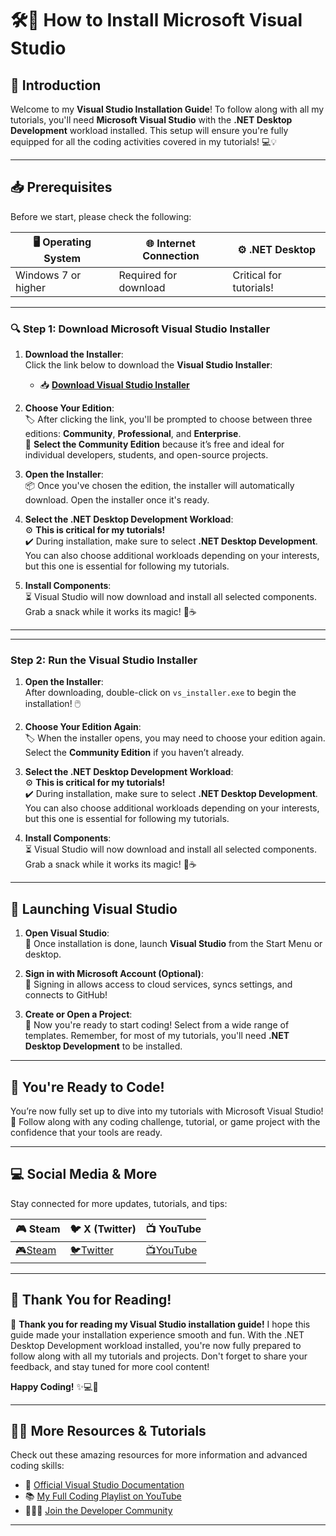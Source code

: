 # 🛠️🚀 **How to Install Microsoft Visual Studio** 

## 📜 **Introduction**

Welcome to my **Visual Studio Installation Guide**! To follow along with all my tutorials, you'll need **Microsoft Visual Studio** with the **.NET Desktop Development** workload installed. This setup will ensure you're fully equipped for all the coding activities covered in my tutorials! 💻💡

---

## 📥 **Prerequisites**

Before we start, please check the following:

| 🖥️ **Operating System** | 🌐 **Internet Connection** | ⚙️ **.NET Desktop** |
|-------------------------|----------------------------|---------------------|
| Windows 7 or higher      | Required for download       | Critical for tutorials!  |

---



### 🔍 Step 1: **Download Microsoft Visual Studio Installer**

1. **Download the Installer**:  
   Click the link below to download the **Visual Studio Installer**:  
   - 📥 [**Download Visual Studio Installer**](https://visualstudio.microsoft.com/downloads/)  

2. **Choose Your Edition**:  
   🏷️ After clicking the link, you'll be prompted to choose between three editions: **Community**, **Professional**, and **Enterprise**.  
   💚 **Select the Community Edition** because it’s free and ideal for individual developers, students, and open-source projects.  

3. **Open the Installer**:  
   📦 Once you've chosen the edition, the installer will automatically download. Open the installer once it's ready.

4. **Select the .NET Desktop Development Workload**:  
   ⚙️ **This is critical for my tutorials!**  
   ✔️ During installation, make sure to select **.NET Desktop Development**. You can also choose additional workloads depending on your interests, but this one is essential for following my tutorials.

5. **Install Components**:  
   ⏳ Visual Studio will now download and install all selected components. Grab a snack while it works its magic! 🍕☕

---


---

### Step 2: **Run the Visual Studio Installer**

1. **Open the Installer**:  
   After downloading, double-click on `vs_installer.exe` to begin the installation! 🖱️  

2. **Choose Your Edition Again**:  
   🏷️ When the installer opens, you may need to choose your edition again. Select the **Community Edition** if you haven’t already.  

3. **Select the .NET Desktop Development Workload**:  
   ⚙️ **This is critical for my tutorials!**  
   ✔️ During installation, make sure to select **.NET Desktop Development**. You can also choose additional workloads depending on your interests, but this one is essential for following my tutorials.

4. **Install Components**:  
   ⏳ Visual Studio will now download and install all selected components. Grab a snack while it works its magic! 🍕☕

---

## 🚀 **Launching Visual Studio**

1. **Open Visual Studio**:  
   🎉 Once installation is done, launch **Visual Studio** from the Start Menu or desktop.

2. **Sign in with Microsoft Account (Optional)**:  
   🔑 Signing in allows access to cloud services, syncs settings, and connects to GitHub!

3. **Create or Open a Project**:  
   📂 Now you're ready to start coding! Select from a wide range of templates. Remember, for most of my tutorials, you'll need **.NET Desktop Development** to be installed.

---

## 🎉 **You're Ready to Code!**

You’re now fully set up to dive into my tutorials with Microsoft Visual Studio! 🚀 Follow along with any coding challenge, tutorial, or game project with the confidence that your tools are ready.

---

## 💻 **Social Media & More**

Stay connected for more updates, tutorials, and tips:

| 🎮 **Steam** | 🐦 **X (Twitter)** | 📺 **YouTube** |
|--------------|----------------|---------------|
| [🎮Steam](https://store.steampowered.com/) | [🐦Twitter](https://x.com/) | [📺YouTube](https://youtube.com/) |

---

## 📝 **Thank You for Reading!**

🙏 **Thank you for reading my Visual Studio installation guide!** I hope this guide made your installation experience smooth and fun. With the .NET Desktop Development workload installed, you're now fully prepared to follow along with all my tutorials and projects. Don't forget to share your feedback, and stay tuned for more cool content!

**Happy Coding!** ✨💻🚀

---

## 🧑‍🏫 **More Resources & Tutorials**

Check out these amazing resources for more information and advanced coding skills:

- 🌟 [Official Visual Studio Documentation](https://docs.microsoft.com/en-us/visualstudio/)
- 📚 [My Full Coding Playlist on YouTube](https://youtube.com/)
- 🧑‍🤝‍🧑 [Join the Developer Community](https://developercommunity.visualstudio.com/)

---


